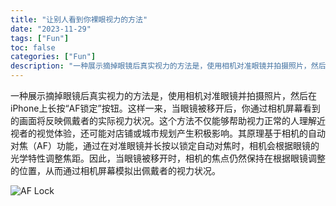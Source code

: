 ```yaml
---
title: "让别人看到你裸眼视力的方法"
date: "2023-11-29"
tags: ["Fun"]
toc: false
categories: ["Fun"]
description: "一种展示摘掉眼镜后真实视力的方法是，使用相机对准眼镜并拍摄照片，然后在iPhone上长按“AF锁定”按钮。这样一来，当眼镜被移开后，你通过相机屏幕看到的画面将反映佩戴者的实际视力状况。这个方法不仅能够帮助视力正常的人理解近视者的视觉体验，还可能对店铺或城市规划产生积极影响。其原理基于相机的自动对焦（AF）功能，通过在对准眼镜并长按以锁定自动对焦时，相机会根据眼镜的光学特性调整焦距。因此，当眼镜被移开时，相机的焦点仍然保持在根据眼镜调整的位置，从而通过相机屏幕模拟出佩戴者的视力状况。"
---
```


一种展示摘掉眼镜后真实视力的方法是，使用相机对准眼镜并拍摄照片，然后在iPhone上长按“AF锁定”按钮。这样一来，当眼镜被移开后，你通过相机屏幕看到的画面将反映佩戴者的实际视力状况。这个方法不仅能够帮助视力正常的人理解近视者的视觉体验，还可能对店铺或城市规划产生积极影响。其原理基于相机的自动对焦（AF）功能，通过在对准眼镜并长按以锁定自动对焦时，相机会根据眼镜的光学特性调整焦距。因此，当眼镜被移开时，相机的焦点仍然保持在根据眼镜调整的位置，从而通过相机屏幕模拟出佩戴者的视力状况。

![AF Lock](/static/img/2023-11-29-让别人看到你裸眼视力的方法/optimize.gif)